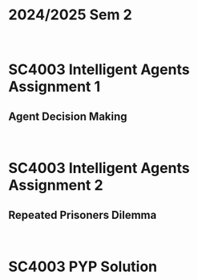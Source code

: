 # 2024/2025 Sem 2
<br>

# SC4003 Intelligent Agents Assignment 1
## Agent Decision Making   
<br>  

# SC4003 Intelligent Agents Assignment 2
## Repeated Prisoners Dilemma
<br>

# SC4003 PYP Solution
